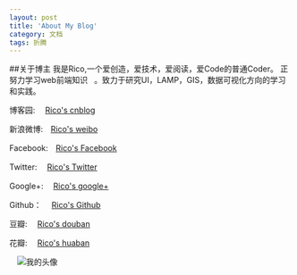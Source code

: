 ```yaml
---
layout: post
title: 'About My Blog'
category: 文档
tags: 折腾
---
```


##关于博主
我是Rico,一个爱创造，爱技术，爱阅读，爱Code的普通Coder。
正努力学习web前端知识   。致力于研究UI，LAMP，GIS，数据可视化方向的学习和实践。


   博客园:  　[Rico's cnblog](http://www.cnblogs.com/101rico)   


   新浪微博:　[Rico's weibo](http://weibo.com/206999040)   


   Facebook:　[Rico's Facebook](https://www.facebook.com/rico.austin.5)    


   Twitter: 　[Rico's Twitter](https://twitter.com/Ricoccc)   


   Google+: 　[Rico's google+](https://plus.google.com/u/0/103668464393164710629/about)   


   Github： 　[Rico's Github](https://github.com/hogwartsrico)    


   豆瓣:    　[Rico's douban](http://www.douban.com/people/51766111/)   
  

   花瓣:    　[Rico's huaban](http://huaban.com/n6ebtbcmc3/)  
  

 　![我的头像](http://tp1.sinaimg.cn/1878017080/180/40025234301/1)
